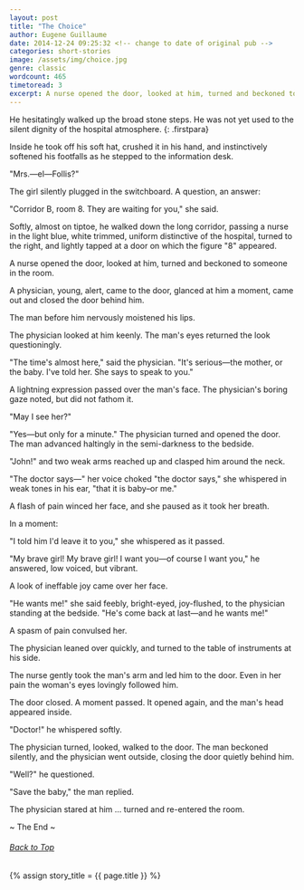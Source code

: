 ```yaml
---
layout: post
title: "The Choice"
author: Eugene Guillaume
date: 2014-12-24 09:25:32 <!-- change to date of original pub -->
categories: short-stories
image: /assets/img/choice.jpg
genre: classic
wordcount: 465
timetoread: 3
excerpt: A nurse opened the door, looked at him, turned and beckoned to someone in the room.
---
```


He hesitatingly walked up the broad stone steps. He was not yet used to the silent dignity of the hospital atmosphere.
{: .firstpara}

Inside he took off his soft hat, crushed it in his hand, and instinctively softened his footfalls as he stepped to the information desk. 

"Mrs.—el—Follis?" 

The girl silently plugged in the switchboard. A question, an answer: 

"Corridor B, room 8. They are waiting for you," she said. 

Softly, almost on tiptoe, he walked down the long corridor, passing a nurse in the light blue, white trimmed, uniform distinctive of the hospital, turned to the right, and lightly tapped at a door on which the figure "8" appeared. 

A nurse opened the door, looked at him, turned and beckoned to someone in the room. 

A physician, young, alert, came to the door, glanced at him a moment, came out and closed the door behind him. 

The man before him nervously moistened his lips. 

The physician looked at him keenly. The man's eyes returned the look questioningly. 

"The time's almost here," said the physician. "It's serious—the mother, or the baby. I've told her. She says to speak to you." 

A lightning expression passed over the man's face. The physician's boring gaze noted, but did not fathom it. 

"May I see her?" 

"Yes—but only for a minute." The physician turned and opened the door. The man advanced haltingly in the semi-darkness to the bedside. 

"John!" and two weak arms reached up and clasped him around the neck. 

"The doctor says—" her voice choked "the doctor says," she whispered in weak tones in his ear, "that it is baby&ndash;or me." 

A flash of pain winced her face, and she paused as it took her breath. 

In a moment: 

"I told him I'd leave it to you," she whispered as it passed. 

"My brave girl! My brave girl! I want you—of course I want you," he answered, low voiced, but vibrant. 

A look of ineffable joy came over her face. 

"He wants me!" she said feebly, bright-eyed, joy-flushed, to the physician standing at the bedside. "He's come back at last—and he wants me!" 

A spasm of pain convulsed her. 

The physician leaned over quickly, and turned to the table of instruments at his side. 

The nurse gently took the man's arm and led him to the door. Even in her pain the woman's eyes lovingly followed him. 

The door closed. A moment passed. It opened again, and the man's head appeared inside. 

"Doctor!" he whispered softly. 

The physician turned, looked, walked to the door. The man beckoned silently, and the physician went outside, closing the door quietly behind him. 

"Well?" he questioned. 

"Save the baby," the man replied. 

The physician stared at him &hellip; turned and re-entered the room.  

<p id="theend">~ The End ~
<h6 class="btt"><a href="#top">Back to Top</a></h6>

{% assign story_title = {{ page.title }} %}





